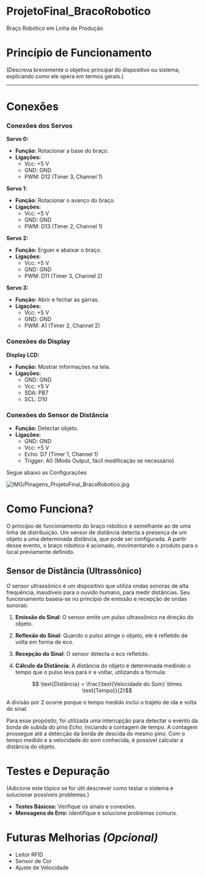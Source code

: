 # ProjetoFinal_BracoRobotico
Braço Robótico em Linha de Produção


# Princípio de Funcionamento  
(Descreva brevemente o objetivo principal do dispositivo ou sistema, explicando como ele opera em termos gerais.)

---

# Conexões  
### **Conexões dos Servos**  
**Servo 0:**  
- **Função:** Rotacionar a base do braço.  
- **Ligações:**  
  - Vcc: +5 V  
  - GND: GND  
  - PWM: D12 (Timer 3, Channel 1)  

**Servo 1:**  
- **Função:** Rotacionar o avanço do braço.  
- **Ligações:**  
  - Vcc: +5 V  
  - GND: GND  
  - PWM: D13 (Timer 2, Channel 1)  

**Servo 2:**  
- **Função:** Erguer e abaixar o braço.  
- **Ligações:**  
  - Vcc: +5 V  
  - GND: GND  
  - PWM: D11 (Timer 3, Channel 2)  

**Servo 3:**  
- **Função:** Abrir e fechar as garras.  
- **Ligações:**  
  - Vcc: +5 V  
  - GND: GND  
  - PWM: A1 (Timer 2, Channel 2)  

### **Conexões do Display**  
**Display LCD:**  
- **Função:** Mostrar informações na tela.  
- **Ligações:**  
  - GND: GND  
  - Vcc: +5 V  
  - SDA: PB7  
  - SCL: D10  

### **Conexões do Sensor de Distância**  
- **Função:** Detectar objeto.  
- **Ligações:**  
  - GND: GND  
  - Vcc: +5 V  
  - Echo: D7 (Timer 1, Channel 1)  
  - Trigger: A0 (Modo Output, fácil modificação se necessário)  

Segue abaixo as Configurações

![IMG/Pinagens_ProjetoFinal_BracoRobotico.jpg](:/f87c230044134fdeaf097f4bbfdcf2dc)

# Como  Funciona?  

O princípio de funcionamento do braço robótico é semelhante ao de uma linha de distribuição. Um sensor de distância detecta a presença de um objeto a uma determinada distância, que pode ser configurada. A partir desse evento, o braço robótico é acionado, movimentando o produto para o local previamente definido.

## Sensor de Distância (Ultrassônico)  

O sensor ultrassônico é um dispositivo que utiliza ondas sonoras de alta frequência, inaudíveis para o ouvido humano, para medir distâncias. Seu funcionamento baseia-se no princípio de emissão e recepção de ondas sonoras:  

1. **Emissão do Sinal**: O sensor emite um pulso ultrassônico na direção do objeto.  
2. **Reflexão do Sinal**: Quando o pulso atinge o objeto, ele é refletido de volta em forma de eco.  
3. **Recepção do Sinal**: O sensor detecta o eco refletido.  
4. **Cálculo da Distância**: A distância do objeto é determinada medindo o tempo que o pulso leva para ir e voltar, utilizando a fórmula:  

   $$ \text{Distância} = \frac{\text{Velocidade do Som} \times \text{Tempo}}{2}$$ 

A divisão por 2 ocorre porque o tempo medido inclui o trajeto de ida e volta do sinal.  


Para esse propósito, foi utilizada uma interrupção para detectar o evento da borda de subida do pino *Echo*, iniciando a contagem de tempo. A contagem prossegue até a detecção da borda de descida do mesmo pino. Com o tempo medido e a velocidade do som conhecida, é possível calcular a distância do objeto.



# Testes e Depuração 
(Adicione este tópico se for útil descrever como testar o sistema e solucionar possíveis problemas.)  

- **Testes Básicos:** Verifique os sinais e conexões.  
- **Mensagens de Erro:** Identifique e solucione problemas comuns.  

# Futuras Melhorias *(Opcional)*  

- Leitor RFID
- Sensor de Cor
- Ajuste de Velocidade
